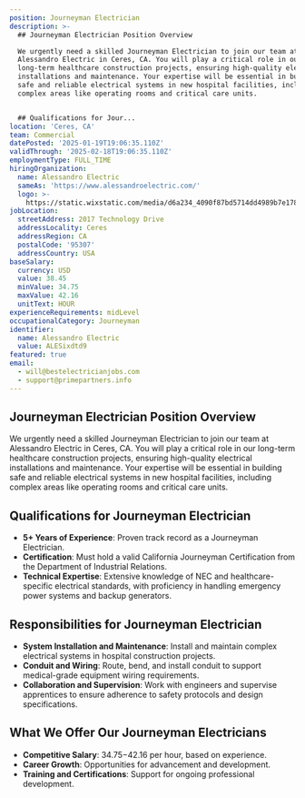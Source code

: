 ```yaml
---
position: Journeyman Electrician
description: >-
  ## Journeyman Electrician Position Overview

  We urgently need a skilled Journeyman Electrician to join our team at
  Alessandro Electric in Ceres, CA. You will play a critical role in our
  long-term healthcare construction projects, ensuring high-quality electrical
  installations and maintenance. Your expertise will be essential in building
  safe and reliable electrical systems in new hospital facilities, including
  complex areas like operating rooms and critical care units.


  ## Qualifications for Jour...
location: 'Ceres, CA'
team: Commercial
datePosted: '2025-01-19T19:06:35.110Z'
validThrough: '2025-02-18T19:06:35.110Z'
employmentType: FULL_TIME
hiringOrganization:
  name: Alessandro Electric
  sameAs: 'https://www.alessandroelectric.com/'
  logo: >-
    https://static.wixstatic.com/media/d6a234_4090f87bd5714dd4989b7e178087d534~mv2.png/v1/crop/x_5,y_0,w_953,h_187/fill/w_810,h_158,al_c,q_85,usm_0.66_1.00_0.01,enc_avif,quality_auto/AEI_Font_gif-color_edited.png
jobLocation:
  streetAddress: 2017 Technology Drive
  addressLocality: Ceres
  addressRegion: CA
  postalCode: '95307'
  addressCountry: USA
baseSalary:
  currency: USD
  value: 38.45
  minValue: 34.75
  maxValue: 42.16
  unitText: HOUR
experienceRequirements: midLevel
occupationalCategory: Journeyman
identifier:
  name: Alessandro Electric
  value: ALESixdtd9
featured: true
email:
  - will@bestelectricianjobs.com
  - support@primepartners.info
---
```




## Journeyman Electrician Position Overview
We urgently need a skilled Journeyman Electrician to join our team at Alessandro Electric in Ceres, CA. You will play a critical role in our long-term healthcare construction projects, ensuring high-quality electrical installations and maintenance. Your expertise will be essential in building safe and reliable electrical systems in new hospital facilities, including complex areas like operating rooms and critical care units.

## Qualifications for Journeyman Electrician
- **5+ Years of Experience**: Proven track record as a Journeyman Electrician.
- **Certification**: Must hold a valid California Journeyman Certification from the Department of Industrial Relations.
- **Technical Expertise**: Extensive knowledge of NEC and healthcare-specific electrical standards, with proficiency in handling emergency power systems and backup generators.

## Responsibilities for Journeyman Electrician
- **System Installation and Maintenance**: Install and maintain complex electrical systems in hospital construction projects.
- **Conduit and Wiring**: Route, bend, and install conduit to support medical-grade equipment wiring requirements.
- **Collaboration and Supervision**: Work with engineers and supervise apprentices to ensure adherence to safety protocols and design specifications.

## What We Offer Our Journeyman Electricians
- **Competitive Salary**: $34.75-$42.16 per hour, based on experience.
- **Career Growth**: Opportunities for advancement and development.
- **Training and Certifications**: Support for ongoing professional development.